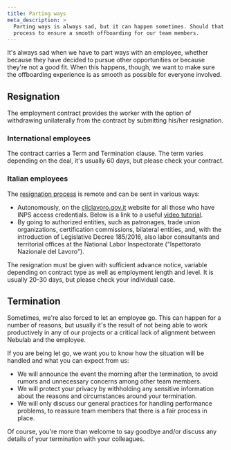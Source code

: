```yaml
---
title: Parting ways
meta_description: >
  Parting ways is always sad, but it can happen sometimes. Should that be the case, we have a
  process to ensure a smooth offboarding for our team members.
---
```


It's always sad when we have to part ways with an employee, whether because they have decided to
pursue other opportunities or because they're not a good fit. When this happens, though, we want to
make sure the offboarding experience is as smooth as possible for everyone involved.

## Resignation

The employment contract provides the worker with the option of withdrawing unilaterally from the
contract by submitting his/her resignation.

### International employees

The contract carries a Term and Termination clause. The term varies depending on the deal, it's
usually 60 days, but please check your contract.

### Italian employees
The [resignation process](https://www.cliclavoro.gov.it/Cittadini/Pagine/Adempimenti.aspx) is remote
and can be sent in various ways:

* Autonomously, on the [cliclavoro.gov.it](http://cliclavoro.gov.it) website for all those who
  have INPS access credentials. Below is a link to a useful
  [video tutorial](https://youtu.be/02yuLr7-h_E).
* By going to authorized entities, such as patronages, trade union organizations, certification
  commissions, bilateral entities, and, with the introduction of Legislative Decree 185/2016, also
  labor consultants and territorial offices at the National Labor Inspectorate ("Ispettorato
  Nazionale del Lavoro").

The resignation must be given with sufficient advance notice, variable depending on contract type as
well as employment length and level. It is usually 20-30 days, but please check your individual
case.

## Termination

Sometimes, we're also forced to let an employee go. This can happen for a number of reasons, but
usually it's the result of not being able to work productively in any of our projects or a critical
lack of alignment between Nebulab and the employee.

If you are being let go, we want you to know how the situation will be handled and what you can
expect from us:

* We will announce the event the morning after the termination, to avoid rumors and unnecessary
  concerns among other team members.
* We will protect your privacy by withholding any sensitive information about the reasons and
  circumstances around your termination.
* We will only discuss our general practices for handling performance problems, to reassure team
  members that there is a fair process in place.

Of course, you're more than welcome to say goodbye and/or discuss any details of your termination
with your colleagues.
